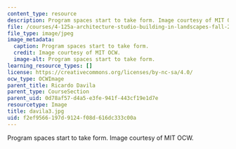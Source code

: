```yaml
---
content_type: resource
description: Program spaces start to take form. Image courtesy of MIT OCW.
file: /courses/4-125a-architecture-studio-building-in-landscapes-fall-2005/f2ef9566197d9124f08d616dc333c00a_davila3.jpg
file_type: image/jpeg
image_metadata:
  caption: Program spaces start to take form.
  credit: Image courtesy of MIT OCW.
  image-alt: Program spaces start to take form.
learning_resource_types: []
license: https://creativecommons.org/licenses/by-nc-sa/4.0/
ocw_type: OCWImage
parent_title: Ricardo Davila
parent_type: CourseSection
parent_uid: 0d78af57-d4a5-e3fe-941f-443cf19e1d7e
resourcetype: Image
title: davila3.jpg
uid: f2ef9566-197d-9124-f08d-616dc333c00a
---
```

Program spaces start to take form. Image courtesy of MIT OCW.